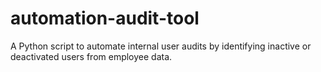 # automation-audit-tool
A Python script to automate internal user audits by identifying inactive or deactivated users from employee data.
